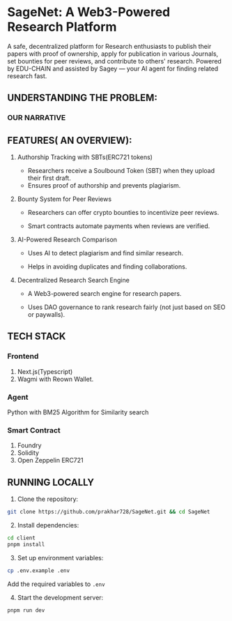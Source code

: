 # SageNet: A Web3-Powered Research Platform

A safe, decentralized platform for Research enthusiasts to publish their papers with proof of ownership, apply for publication in various Journals, set bounties for peer reviews, and contribute to others' research. Powered by EDU-CHAIN and assisted by Sagey — your AI agent for finding related research fast.

## UNDERSTANDING THE PROBLEM:

### OUR NARRATIVE



## FEATURES( AN OVERVIEW):

1. Authorship Tracking with SBTs(ERC721 tokens)
    * Researchers receive a Soulbound Token (SBT) when they upload their first draft.
    * Ensures proof of authorship and prevents plagiarism.

2. Bounty System for Peer Reviews
    * Researchers can offer crypto bounties to incentivize peer reviews.

    * Smart contracts automate payments when reviews are verified.

3. AI-Powered Research Comparison

    * Uses AI to detect plagiarism and find similar research.

    * Helps in avoiding duplicates and finding collaborations.

4. Decentralized Research Search Engine

    * A Web3-powered search engine for research papers.

    * Uses DAO governance to rank research fairly (not just based on SEO or paywalls).

## TECH STACK

### Frontend

1. Next.js(Typescript)
2. Wagmi with Reown Wallet. 

### Agent

Python with BM25 Algorithm for Similarity search

### Smart Contract

1. Foundry
2. Solidity
3. Open Zeppelin ERC721


## RUNNING LOCALLY

1. Clone the repository:
```bash
git clone https://github.com/prakhar728/SageNet.git && cd SageNet
```

2. Install dependencies:
```bash
cd client
pnpm install
```

3. Set up environment variables:
```bash
cp .env.example .env
```
Add the required variables to `.env`

4. Start the development server:
```bash
pnpm run dev
```
